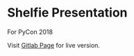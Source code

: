 # Shelfie Presentation

For PyCon 2018

Visit [Gitlab Page](https://bookshelfie.gitlab.io) for live version.
